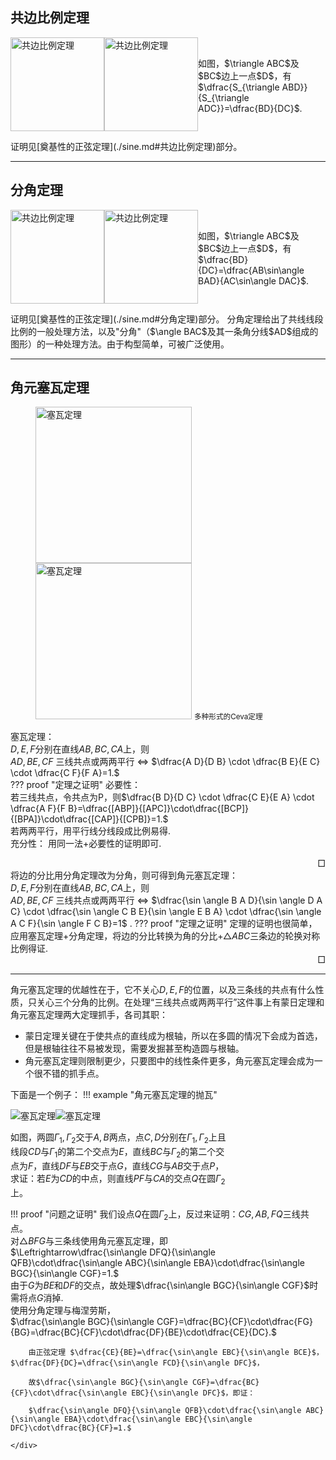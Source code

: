 ## 共边比例定理

<div>
    <img src="https://cdn.jsdelivr.net/gh/jayi0908/jayi0908-trigonometry@master/docs/image/fen_default.png" class="light-theme-image" alt="共边比例定理" style="height: 150px; float: left">
</div>
<div>
    <img src="https://cdn.jsdelivr.net/gh/jayi0908/jayi0908-trigonometry@master/docs/image/fen_slate.png" class="dark-theme-image" alt="共边比例定理" style="height: 150px; float: left">
</div>
<br>
<p style="margin-bottom: 8px;">
    如图，$\triangle ABC$及$BC$边上一点$D$，有$\dfrac{S_{\triangle ABD}}{S_{\triangle ADC}}=\dfrac{BD}{DC}$.
</p>
<br><br>
证明见[奠基性的正弦定理](./sine.md#共边比例定理)部分。  

---

## 分角定理

<div>
    <img src="https://cdn.jsdelivr.net/gh/jayi0908/jayi0908-trigonometry@master/docs/image/fen_default.png" class="light-theme-image" alt="共边比例定理" style="height: 150px; float: left">
</div>
<div>
    <img src="https://cdn.jsdelivr.net/gh/jayi0908/jayi0908-trigonometry@master/docs/image/fen_slate.png" class="dark-theme-image" alt="共边比例定理" style="height: 150px; float: left">
</div>
<br>
<p style="margin-bottom: 8px;">
    如图，$\triangle ABC$及$BC$边上一点$D$，有$\dfrac{BD}{DC}=\dfrac{AB\sin\angle BAD}{AC\sin\angle DAC}$.
</p>
<br><br>
证明见[奠基性的正弦定理](./sine.md#分角定理)部分。  
分角定理给出了共线线段比例的一般处理方法，以及"分角"（$\angle BAC$及其一条角分线$AD$组成的图形）的一种处理方法。由于构型简单，可被广泛使用。

---

## 角元塞瓦定理

<figure>
<img src="https://cdn.jsdelivr.net/gh/jayi0908/jayi0908-trigonometry@master/docs/image/ceva_default.png" class="light-theme-image" alt="塞瓦定理" style="height: 250px">
<img src="https://cdn.jsdelivr.net/gh/jayi0908/jayi0908-trigonometry@master/docs/image/ceva_slate.png" class="dark-theme-image" alt="塞瓦定理" style="height: 250px">
<!-- <figcaption> -->
<small>多种形式的Ceva定理</small>
<!-- </figcaption> -->
</figure>

塞瓦定理：  
$D,E,F$分别在直线$AB,BC,CA$上，则  
$AD,BE,CF$ 三线共点或两两平行 $\Leftrightarrow$ $\dfrac{A D}{D B} \cdot \dfrac{B E}{E C} \cdot \dfrac{C F}{F A}=1.$  
??? proof "定理之证明"
    必要性：  
    若三线共点，令共点为P，则$\dfrac{B D}{D C} \cdot \dfrac{C E}{E A} \cdot \dfrac{A F}{F B}=\dfrac{[ABP]}{[APC]}\cdot\dfrac{[BCP]}{[BPA]}\cdot\dfrac{[CAP]}{[CPB]}=1.$  
    若两两平行，用平行线分线段成比例易得.  
    充分性：
    用同一法+必要性的证明即可.<div style="text-align: right">$\Box$</div>
将边的分比用分角定理改为分角，则可得到角元塞瓦定理：  
$D,E,F$分别在直线$AB,BC,CA$上，则  
$A D,B E,C F$ 三线共点或两两平行 $\Leftrightarrow$ $\dfrac{\sin \angle B A D}{\sin \angle D A C} \cdot \dfrac{\sin \angle C B E}{\sin \angle E B A} \cdot \dfrac{\sin \angle A C F}{\sin \angle F C B}=1$ .
??? proof "定理之证明"
    定理的证明也很简单，应用塞瓦定理+分角定理，将边的分比转换为角的分比+$\triangle ABC$三条边的轮换对称比例得证.<div style="text-align: right">$\Box$</div>

---

角元塞瓦定理的优越性在于，它不关心$D,E,F$的位置，以及三条线的共点有什么性质，只关心三个分角的比例。在处理“三线共点或两两平行”这件事上有蒙日定理和角元塞瓦定理两大定理抓手，各司其职：

- 蒙日定理关键在于使共点的直线成为根轴，所以在多圆的情况下会成为首选，但是根轴往往不易被发现，需要发掘甚至构造圆与根轴。
- 角元塞瓦定理则限制更少，只要图中的线性条件更多，角元塞瓦定理会成为一个很不错的抓手点。

下面是一个例子：
!!! example "角元塞瓦定理的抛瓦"
    <div style="flex-wrap: wrap;">
        <div style="flex: 1; max-width: 30%;">
            <img src="https://cdn.jsdelivr.net/gh/jayi0908/jayi0908-trigonometry@master/docs/image/ceva_eg_default.png" class="light-theme-image" alt="塞瓦定理" style="max-width: 100%; height: auto; float: left">
        </div>
        <div style="flex: 1; max-width: 30%;">
            <img src="https://cdn.jsdelivr.net/gh/jayi0908/jayi0908-trigonometry@master/docs/image/ceva_eg_slate.png" class="dark-theme-image" alt="塞瓦定理" style="max-width: 100%; height: auto; ">
        </div>
        <div style="flex: 1; max-width: 70%; display: flex; align-items: center; ">
            <p>如图，两圆$\Gamma_1,\Gamma_2$交于$A,B$两点，点$C,D$分别在$\Gamma_1,\Gamma_2$上且线段$CD$与$\Gamma_1$的第二个交点为$E$，直线$BC$与$\Gamma_2$的第二个交点为$F$，直线$DF$与$EB$交于点$G$，直线$CG$与$AB$交于点$P$，求证：若$E$为$CD$的中点，则直线$PF$与$CA$的交点$Q$在圆$\Gamma_2$上。</p>
        </div>
    </div>
    <div>
    !!! proof "问题之证明"
        我们设点$Q$在圆$\Gamma_2$上，反过来证明：$CG,AB,FQ$三线共点。  
        对$\triangle BFG$与三条线使用角元塞瓦定理，即  
        $\Leftrightarrow\dfrac{\sin\angle DFQ}{\sin\angle QFB}\cdot\dfrac{\sin\angle ABC}{\sin\angle EBA}\cdot\dfrac{\sin\angle BGC}{\sin\angle CGF}=1.$  
        由于$G$为$BE$和$DF$的交点，故处理$\dfrac{\sin\angle BGC}{\sin\angle CGF}$时需将点$G$消掉.  
        使用分角定理与梅涅劳斯，  
        $\dfrac{\sin\angle BGC}{\sin\angle CGF}=\dfrac{BC}{CF}\cdot\dfrac{FG}{BG}=\dfrac{BC}{CF}\cdot\dfrac{DF}{BE}\cdot\dfrac{CE}{DC}.$

        由正弦定理 $\dfrac{CE}{BE}=\dfrac{\sin\angle EBC}{\sin\angle BCE}$，$\dfrac{DF}{DC}=\dfrac{\sin\angle FCD}{\sin\angle DFC}$，

        故$\dfrac{\sin\angle BGC}{\sin\angle CGF}=\dfrac{BC}{CF}\cdot\dfrac{\sin\angle EBC}{\sin\angle DFC}$，即证：

        $\dfrac{\sin\angle DFQ}{\sin\angle QFB}\cdot\dfrac{\sin\angle ABC}{\sin\angle EBA}\cdot\dfrac{\sin\angle EBC}{\sin\angle DFC}\cdot\dfrac{BC}{CF}=1.$

    </div>
